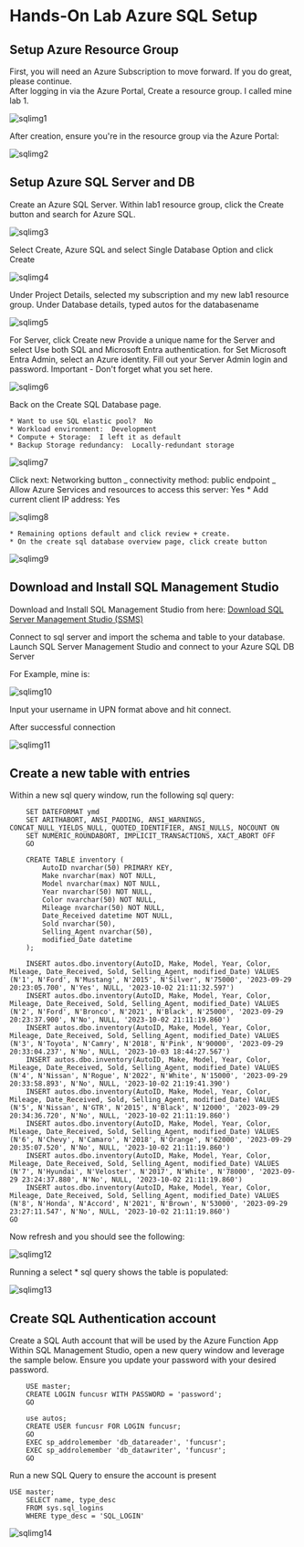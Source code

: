 # Hands-On Lab Azure SQL Setup

## Setup Azure Resource Group

First, you will need an Azure Subscription to move forward. If you do great, please continue.  
After logging in via the Azure Portal, Create a resource group. I called mine lab 1.

![sqlimg1](assets/sql1.jpg)  


After creation, ensure you're in the resource group via the Azure Portal:

![sqlimg2](assets/sql2.jpg)  


## Setup Azure SQL Server and DB

Create an Azure SQL Server. Within lab1 resource group, click the Create button and search for Azure SQL.

![sqlimg3](assets/sql3.jpg)  


Select Create, Azure SQL and select Single Database Option and click Create

![sqlimg4](assets/sql4.jpg)  


Under Project Details, selected my subscription and my new lab1 resource group.
Under Database details, typed autos for the databasename

![sqlimg5](assets/sql5.jpg)  


For Server, click Create new
Provide a unique name for the Server and select Use both SQL and Microsoft Entra authentication.
for Set Microsoft Entra Admin, select an Azure identity.
Fill out your Server Admin login and password. Important - Don't forget what you set here.

![sqlimg6](assets/sql6.jpg)  


Back on the Create SQL Database page.

    * Want to use SQL elastic pool?  No
    * Workload environment:  Development
    * Compute + Storage:  I left it as default
    * Backup Storage redundancy:  Locally-redundant storage

![sqlimg7](assets/sql7.jpg)  


Click next: Networking button
_ connectivity method: public endpoint
_ Allow Azure Services and resources to access this server: Yes \* Add current client IP address: Yes

![sqlimg8](assets/sql8.jpg)  


    * Remaining options default and click review + create.
    * On the create sql database overview page, click create button

![sqlimg9](assets/sql9.jpg)  


## Download and Install SQL Management Studio

Download and Install SQL Management Studio from here: [Download SQL Server Management Studio (SSMS)](https://learn.microsoft.com/en-us/sql/ssms/download-sql-server-management-studio-ssms?view=sql-server-ver16)

Connect to sql server and import the schema and table to your database.
Launch SQL Server Management Studio and connect to your Azure SQL DB Server

For Example, mine is:

![sqlimg10](assets/sql10.jpg)  


Input your username in UPN format above and hit connect.

After successful connection

![sqlimg11](assets/sql11.jpg)  


## Create a new table with entries

Within a new sql query window, run the following sql query:

```
	SET DATEFORMAT ymd
	SET ARITHABORT, ANSI_PADDING, ANSI_WARNINGS, CONCAT_NULL_YIELDS_NULL, QUOTED_IDENTIFIER, ANSI_NULLS, NOCOUNT ON
	SET NUMERIC_ROUNDABORT, IMPLICIT_TRANSACTIONS, XACT_ABORT OFF
	GO

	CREATE TABLE inventory (
	    AutoID nvarchar(50) PRIMARY KEY,
	    Make nvarchar(max) NOT NULL,
	    Model nvarchar(max) NOT NULL,
		Year nvarchar(50) NOT NULL,
		Color nvarchar(50) NOT NULL,
		Mileage nvarchar(50) NOT NULL,
		Date_Received datetime NOT NULL,
		Sold nvarchar(50),
		Selling_Agent nvarchar(50),
		modified_Date datetime
	);

	INSERT autos.dbo.inventory(AutoID, Make, Model, Year, Color, Mileage, Date_Received, Sold, Selling_Agent, modified_Date) VALUES (N'1', N'Ford', N'Mustang', N'2015', N'Silver', N'75000', '2023-09-29 20:23:05.700', N'Yes', NULL, '2023-10-02 21:11:32.597')
	INSERT autos.dbo.inventory(AutoID, Make, Model, Year, Color, Mileage, Date_Received, Sold, Selling_Agent, modified_Date) VALUES (N'2', N'Ford', N'Bronco', N'2021', N'Black', N'25000', '2023-09-29 20:23:37.900', N'No', NULL, '2023-10-02 21:11:19.860')
	INSERT autos.dbo.inventory(AutoID, Make, Model, Year, Color, Mileage, Date_Received, Sold, Selling_Agent, modified_Date) VALUES (N'3', N'Toyota', N'Camry', N'2018', N'Pink', N'90000', '2023-09-29 20:33:04.237', N'No', NULL, '2023-10-03 18:44:27.567')
	INSERT autos.dbo.inventory(AutoID, Make, Model, Year, Color, Mileage, Date_Received, Sold, Selling_Agent, modified_Date) VALUES (N'4', N'Nissan', N'Rogue', N'2022', N'White', N'15000', '2023-09-29 20:33:58.893', N'No', NULL, '2023-10-02 21:19:41.390')
	INSERT autos.dbo.inventory(AutoID, Make, Model, Year, Color, Mileage, Date_Received, Sold, Selling_Agent, modified_Date) VALUES (N'5', N'Nissan', N'GTR', N'2015', N'Black', N'12000', '2023-09-29 20:34:36.720', N'No', NULL, '2023-10-02 21:11:19.860')
	INSERT autos.dbo.inventory(AutoID, Make, Model, Year, Color, Mileage, Date_Received, Sold, Selling_Agent, modified_Date) VALUES (N'6', N'Chevy', N'Camaro', N'2018', N'Orange', N'62000', '2023-09-29 20:35:07.520', N'No', NULL, '2023-10-02 21:11:19.860')
	INSERT autos.dbo.inventory(AutoID, Make, Model, Year, Color, Mileage, Date_Received, Sold, Selling_Agent, modified_Date) VALUES (N'7', N'Hyundai', N'Veloster', N'2017', N'White', N'78000', '2023-09-29 23:24:37.880', N'No', NULL, '2023-10-02 21:11:19.860')
	INSERT autos.dbo.inventory(AutoID, Make, Model, Year, Color, Mileage, Date_Received, Sold, Selling_Agent, modified_Date) VALUES (N'8', N'Honda', N'Accord', N'2021', N'Brown', N'53000', '2023-09-29 23:27:11.547', N'No', NULL, '2023-10-02 21:11:19.860')
GO
```

Now refresh and you should see the following:

![sqlimg12](assets/sql12.jpg)  


Running a select \* sql query shows the table is populated:

![sqlimg13](assets/sql13.jpg)  


## Create SQL Authentication account

Create a SQL Auth account that will be used by the Azure Function App
Within SQL Management Studio, open a new query window and leverage the sample below.
Ensure you update your password with your desired password.

```
	USE master;
	CREATE LOGIN funcusr WITH PASSWORD = 'password';
	GO

	use autos;
	CREATE USER funcusr FOR LOGIN funcusr;
	GO
	EXEC sp_addrolemember 'db_datareader', 'funcusr';
	EXEC sp_addrolemember 'db_datawriter', 'funcusr';
	GO

```

Run a new SQL Query to ensure the account is present

```
USE master;
	SELECT name, type_desc
	FROM sys.sql_logins
	WHERE type_desc = 'SQL_LOGIN'

```

  
![sqlimg14](assets/sql14.jpg)
